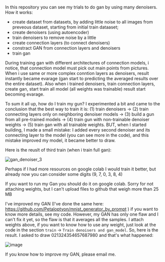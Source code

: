 In this repository you can see my trials to do gan by using many denoisers. 
How it works: 
 - create dataset from datasets, by adding little noise to all images from preveous dataset, starting from initial train dataaset;
 - create denoisers (using autoencoder)
 - train denoisers to remove noise by a little
 - create connection layers (to connect denoisers)
 - constract GAN from connection layers and denoisers
 - train gan

During training gan with different architectures of connection models, i notice, that connection model must pick out main points from pictures. When i use same or more complex conntion layers as denoisers, result instantly became evarage (gan start to predicting the averaged results over the entire dataset). Also when i trained denoisers, train connection layers, create gan, start train all model (all weights was trainable) result start becoming evarage. 

To sum it all up, how do I train my gun? I experimented a bit and came to the conclusion that the best way to train it is: (1) train denoisers -> (2) train connecting layers only on neighboring denoiser models -> (3) build a gun from all pre-trained models -> (4) train gun with non-trainable denoiser weights -> (5) train gan with all trainable weights. BUT, when I started building, I made a small mistake: I added every second denoiser and its connecting layer to the model (you can see more in the code), and this mistake improved my model, it became better to draw.

Here is the reuslt of third train (when i train full gan):

![gan_denoiser_3](https://github.com/Petaloptyon/mnist_generator_denoisers/assets/131547274/c40f6a06-470c-4531-a6ff-43e895846ade)

Perhaps if I had more resources on google colab I would train it better, but already now you can consider some digits (9, 7, 0, 3, 8, 4)

If you want to run my Gan you should do it on google colab. Sorry for not attaching weights, but I can't upload files to github that weigh more than 25 MB

I've improved my GAN (I've done the same here: https://github.com/Petaloptyon/mnist_generator_by_prompt ) if you want to know more details, see my code. However, my GAN has only one flaw and I can't fix it yet, so the flaw is that it averages all the samples. I attach weights above, if you want to know how to use any weight, just look at the code in the section ``train`` -> ``Train denoisers and gan_model``. So, here is the result. I asked to draw 021324354657687980 and that's what happened:

![image](https://github.com/Petaloptyon/mnist_generator_denoiser/assets/131547274/c9e6da3b-2956-4b82-adba-1f4f57af474a)

If you know how to improve my GAN, please email me.
